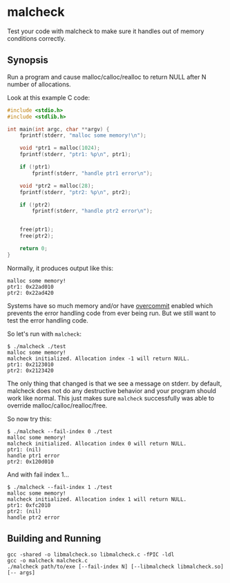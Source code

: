 # malcheck

Test your code with malcheck to make sure it handles out of memory
conditions correctly.

## Synopsis

Run a program and cause malloc/calloc/realloc to return NULL after N number of
allocations.

Look at this example C code:

```c
#include <stdio.h>
#include <stdlib.h>

int main(int argc, char **argv) {
    fprintf(stderr, "malloc some memory!\n");

    void *ptr1 = malloc(1024);
    fprintf(stderr, "ptr1: %p\n", ptr1);

    if (!ptr1)
        fprintf(stderr, "handle ptr1 error\n");

    void *ptr2 = malloc(28);
    fprintf(stderr, "ptr2: %p\n", ptr2);

    if (!ptr2)
        fprintf(stderr, "handle ptr2 error\n");


    free(ptr1);
    free(ptr2);

    return 0;
}
```

Normally, it produces output like this:

```
malloc some memory!
ptr1: 0x22ad010
ptr2: 0x22ad420
```

Systems have so much memory and/or have
[overcommit](https://en.wikipedia.org/wiki/Memory_overcommitment) enabled which
prevents the error handling code from ever being run. But we still want to test
the error handling code.

So let's run with `malcheck`:

```
$ ./malcheck ./test
malloc some memory!
malcheck initialized. Allocation index -1 will return NULL.
ptr1: 0x2123010
ptr2: 0x2123420
```

The only thing that changed is that we see a message on stderr. by default,
malcheck does not do any destructive behavior and your program should work
like normal. This just makes sure `malcheck` successfully was able to override
malloc/calloc/realloc/free.

So now try this:

```
$ ./malcheck --fail-index 0 ./test
malloc some memory!
malcheck initialized. Allocation index 0 will return NULL.
ptr1: (nil)
handle ptr1 error
ptr2: 0x120d010
```

And with fail index 1...

```
$ ./malcheck --fail-index 1 ./test
malloc some memory!
malcheck initialized. Allocation index 1 will return NULL.
ptr1: 0xfc2010
ptr2: (nil)
handle ptr2 error
```

## Building and Running

```
gcc -shared -o libmalcheck.so libmalcheck.c -fPIC -ldl
gcc -o malcheck malcheck.c
./malcheck path/to/exe [--fail-index N] [--libmalcheck libmalcheck.so] [-- args]
```
